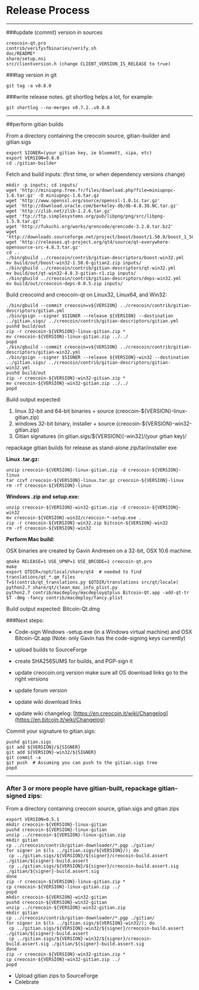 Release Process
====================

* * *

###update (commit) version in sources


	creocoin-qt.pro
	contrib/verifysfbinaries/verify.sh
	doc/README*
	share/setup.nsi
	src/clientversion.h (change CLIENT_VERSION_IS_RELEASE to true)

###tag version in git

	git tag -a v0.8.0

###write release notes. git shortlog helps a lot, for example:

	git shortlog --no-merges v0.7.2..v0.8.0

* * *

##perform gitian builds

 From a directory containing the creocoin source, gitian-builder and gitian.sigs
  
	export SIGNER=(your gitian key, ie bluematt, sipa, etc)
	export VERSION=0.8.0
	cd ./gitian-builder

 Fetch and build inputs: (first time, or when dependency versions change)

	mkdir -p inputs; cd inputs/
	wget 'http://miniupnp.free.fr/files/download.php?file=miniupnpc-1.6.tar.gz' -O miniupnpc-1.6.tar.gz
	wget 'http://www.openssl.org/source/openssl-1.0.1c.tar.gz'
	wget 'http://download.oracle.com/berkeley-db/db-4.8.30.NC.tar.gz'
	wget 'http://zlib.net/zlib-1.2.6.tar.gz'
	wget 'ftp://ftp.simplesystems.org/pub/libpng/png/src/libpng-1.5.9.tar.gz'
	wget 'http://fukuchi.org/works/qrencode/qrencode-3.2.0.tar.bz2'
	wget 'http://downloads.sourceforge.net/project/boost/boost/1.50.0/boost_1_50_0.tar.bz2'
	wget 'http://releases.qt-project.org/qt4/source/qt-everywhere-opensource-src-4.8.3.tar.gz'
	cd ..
	./bin/gbuild ../creocoin/contrib/gitian-descriptors/boost-win32.yml
	mv build/out/boost-win32-1.50.0-gitian2.zip inputs/
	./bin/gbuild ../creocoin/contrib/gitian-descriptors/qt-win32.yml
	mv build/out/qt-win32-4.8.3-gitian-r1.zip inputs/
	./bin/gbuild ../creocoin/contrib/gitian-descriptors/deps-win32.yml
	mv build/out/creocoin-deps-0.0.5.zip inputs/

 Build creocoind and creocoin-qt on Linux32, Linux64, and Win32:
  
	./bin/gbuild --commit creocoin=v${VERSION} ../creocoin/contrib/gitian-descriptors/gitian.yml
	./bin/gsign --signer $SIGNER --release ${VERSION} --destination ../gitian.sigs/ ../creocoin/contrib/gitian-descriptors/gitian.yml
	pushd build/out
	zip -r creocoin-${VERSION}-linux-gitian.zip *
	mv creocoin-${VERSION}-linux-gitian.zip ../../
	popd
	./bin/gbuild --commit creocoin=v${VERSION} ../creocoin/contrib/gitian-descriptors/gitian-win32.yml
	./bin/gsign --signer $SIGNER --release ${VERSION}-win32 --destination ../gitian.sigs/ ../creocoin/contrib/gitian-descriptors/gitian-win32.yml
	pushd build/out
	zip -r creocoin-${VERSION}-win32-gitian.zip *
	mv creocoin-${VERSION}-win32-gitian.zip ../../
	popd

  Build output expected:

  1. linux 32-bit and 64-bit binaries + source (creocoin-${VERSION}-linux-gitian.zip)
  2. windows 32-bit binary, installer + source (creocoin-${VERSION}-win32-gitian.zip)
  3. Gitian signatures (in gitian.sigs/${VERSION}[-win32]/(your gitian key)/

repackage gitian builds for release as stand-alone zip/tar/installer exe

**Linux .tar.gz:**

	unzip creocoin-${VERSION}-linux-gitian.zip -d creocoin-${VERSION}-linux
	tar czvf creocoin-${VERSION}-linux.tar.gz creocoin-${VERSION}-linux
	rm -rf creocoin-${VERSION}-linux

**Windows .zip and setup.exe:**

	unzip creocoin-${VERSION}-win32-gitian.zip -d creocoin-${VERSION}-win32
	mv creocoin-${VERSION}-win32/creocoin-*-setup.exe .
	zip -r creocoin-${VERSION}-win32.zip bitcoin-${VERSION}-win32
	rm -rf creocoin-${VERSION}-win32

**Perform Mac build:**

  OSX binaries are created by Gavin Andresen on a 32-bit, OSX 10.6 machine.

	qmake RELEASE=1 USE_UPNP=1 USE_QRCODE=1 creocoin-qt.pro
	make
	export QTDIR=/opt/local/share/qt4  # needed to find translations/qt_*.qm files
	T=$(contrib/qt_translations.py $QTDIR/translations src/qt/locale)
	python2.7 share/qt/clean_mac_info_plist.py
	python2.7 contrib/macdeploy/macdeployqtplus Bitcoin-Qt.app -add-qt-tr $T -dmg -fancy contrib/macdeploy/fancy.plist

 Build output expected: Bitcoin-Qt.dmg

###Next steps:

* Code-sign Windows -setup.exe (in a Windows virtual machine) and
  OSX Bitcoin-Qt.app (Note: only Gavin has the code-signing keys currently)

* upload builds to SourceForge

* create SHA256SUMS for builds, and PGP-sign it

* update creocoin.org version
  make sure all OS download links go to the right versions

* update forum version

* update wiki download links

* update wiki changelog: [https://en.creocoin.it/wiki/Changelog](https://en.bitcoin.it/wiki/Changelog)

Commit your signature to gitian.sigs:

	pushd gitian.sigs
	git add ${VERSION}/${SIGNER}
	git add ${VERSION}-win32/${SIGNER}
	git commit -a
	git push  # Assuming you can push to the gitian.sigs tree
	popd

-------------------------------------------------------------------------

### After 3 or more people have gitian-built, repackage gitian-signed zips:

From a directory containing creocoin source, gitian.sigs and gitian zips

	export VERSION=0.5.1
	mkdir creocoin-${VERSION}-linux-gitian
	pushd creocoin-${VERSION}-linux-gitian
	unzip ../creocoin-${VERSION}-linux-gitian.zip
	mkdir gitian
	cp ../creocoin/contrib/gitian-downloader/*.pgp ./gitian/
	for signer in $(ls ../gitian.sigs/${VERSION}/); do
	 cp ../gitian.sigs/${VERSION}/${signer}/creocoin-build.assert ./gitian/${signer}-build.assert
	 cp ../gitian.sigs/${VERSION}/${signer}/creocoin-build.assert.sig ./gitian/${signer}-build.assert.sig
	done
	zip -r creocoin-${VERSION}-linux-gitian.zip *
	cp creocoin-${VERSION}-linux-gitian.zip ../
	popd
	mkdir creocoin-${VERSION}-win32-gitian
	pushd creocoin-${VERSION}-win32-gitian
	unzip ../creocoin-${VERSION}-win32-gitian.zip
	mkdir gitian
	cp ../creocoin/contrib/gitian-downloader/*.pgp ./gitian/
	for signer in $(ls ../gitian.sigs/${VERSION}-win32/); do
	 cp ../gitian.sigs/${VERSION}-win32/${signer}/creocoin-build.assert ./gitian/${signer}-build.assert
	 cp ../gitian.sigs/${VERSION}-win32/${signer}/creocoin-build.assert.sig ./gitian/${signer}-build.assert.sig
	done
	zip -r creocoin-${VERSION}-win32-gitian.zip *
	cp creocoin-${VERSION}-win32-gitian.zip ../
	popd

- Upload gitian zips to SourceForge
- Celebrate 
